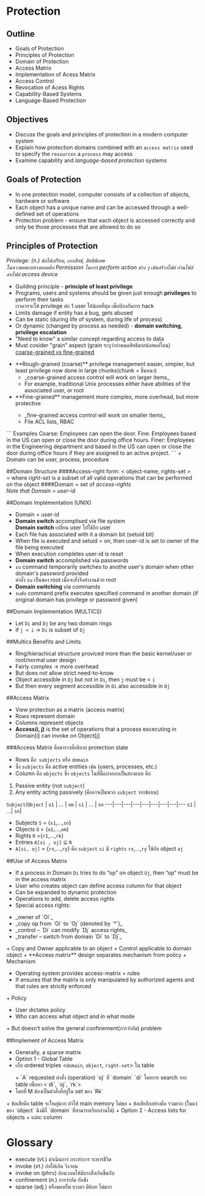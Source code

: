 # Protection

## Outline
+ Goals of Protection
+ Principles of Protection
+ Domain of Protection
+ Access Matrix
+ Implementation of Acess Matrix
+ Access Control
+ Revocation of Acess Rights
+ Capability-Based Systems
+ Language-Based Protection

## Objectives
+ Discuss the goals and principles of protection in a modern computer system
+ Explain how protection domains combined with an `access matrix` used to specify the `resources` a `process` may access
+ Examine capability and _language-based protection_ systems

## Goals of Protection
+ In one protection model, computer consists of a collection of objects, hardware or software
+ Each object has a unique name and can be accessed through a well-defined set of operations
+ Protection problem - ensure that each object is accessed correctly and only be those processes that are allowed to do so

## Principles of Protection
_Privilege: (n.) ข้อได้เปรียบ, เอกสิทธ์, สิทธิพิเศษ_<br>
_ในความหมายทางคอมคือ Permission ในการ perform action ต่าง ๆ เช่นสร้างไฟล์ อ่านไฟล์ ลบไฟล์ access device_
+ Guilding principle - **principle of least privilege**
 + Programs, users and systems should be given just enough **privileges** to perform their tasks<br>
 เราควรจะให้ privilege ต่อ 1 user ให้น้อยที่สุด เพื่อป้องกันการ hack
 + Limits damage if entity has a bug, gets abused
 + Can be static (during life of system, during life of process)
 + Or dynamic (changed by process as needed) - **domain switching, privilege escalation**
 + "Need to know" a similar concept regarding access to data
+ Must cosider "grain" aspect (grain ระบุว่ากำหนดสิทธิมากน้อยแค่ไหน)<br>
[coarse-grained vs fine-grained](http://www.webfarmr.eu/2011/05/coarse-grained-vs-fine-grained-access-control-part-i/)<br>
<ul>
 <li>**Rough-grained (coarse)** privilege management easier, simpler, but least privilege now done in large chunks(chunk = ชิ้นหนา)
 <ul>
  <li>_coarse-grained access control will work on larger items_</li>
  <li>For example, traditional Unix processes either have abilities of the associated user, or root</li>
 </ul>
 <li>**Fine-grained** management more complex, more overhead, but more protective</li>
 <ul> 
  <li>_fine-grained access control will work on smaller items_</li>
  <li>File ACL lists, RBAC</li>
 </ul>
</ul>
```
Examples
 Coarse: Employees can open the door.
 Fine: Employees based in the US can open or close the door during office hours.
 Finer: Employees in the Engineering department and based in the US can open or close the door during office hours if they are assigned to an active project.
```
+ Domain can be user, process, procedure

##Domain Structure
####Access-right
form: < object-name, rights-set ><br>
= where _right-set_ is a subset of all valid operations that can be performed on the object
####Domain
= set of _access-rights_<br>
_Note that Domain = user-id_

##Domain Implementation (UNIX)
+ Domain = user-id
+ **Domain switch** accomplised via file system<br>
 **Domain switch** เปลี่ยน user ไปใช้อีก user
 + Each file has associated with it a domain bit (setuid bit)
 + When file is executed and setuid = on, then user-id is set to owner of the file being executed
 + When execution completes user-id is reset
+ **Domain switch** accomplished via passwords
 + `su` command temporarily switches to anothe user's domain when other domain's password provided<br>
   คำสั่ง `su` เป็นของ root เมื่อจะสั่งจึงทำงานด้วย root
+ **Domain switching** via commands
 + `sudo` command prefix executes specified command in another domain (if original domain has privilege or password given)

##Domain Implementation (MULTICS)
+ Let `Di` and `Dj` be any two domain rings
+ if `j < i` -> `Di` is subset of `Dj`

##Multics Benefits and Limits
+ Ring/hierachical structure proviced more than the basic kernel/user or root/normal user design
+ Fairly complex -> more overhead
+ But does not allow strict need-to-know
 + Object accessible in `Dj` but not in `Di`, then `j` must be < `i`
 + But then every segment accessible in `Di` also accessible in `Dj`

##Access Matrix
+ View protection as a matrix (access matrix)
+ Rows represent domain
+ Columns represent objects
+ **Access(i, j)** is the set of operations that a process excecuting in Domain[i] can invoke on Object[j]

###Access Matrix คือตารางที่อธิบาย protection state
+ Rows คือ` subjects` หรือ `domain`
 + ซึ่ง `subjects` คือ active entities เช่น (users, processes, etc.)
+ Column คือ `objects` ซึ่ง `objects` ในที่นี้แบ่งออกเป็นสองแบบ คือ
 1. Passive entity (not `subject`)
 2. Any entity acting passively (คืออาจเป็นพวก `subject` จากข้อบน)

`Subject`/`Object` | `o1` | ... | `om` | `s1` | ... | `sn`
---|---|---|---|---|---|---|---|---
`s1` | 
...|
`sn`|

+ Subjects `S` = {`s1`,...,`sn`}
+ Objects `O` = {`o1`,...,`om`}
+ Rights `R` ={`r1`,...,`rk`}
+ Entries `A[si , oj]` ⊆ `R`
+ `A[si, oj]` = {`rx`,...,`ry`} คือ `subject` `si` มี `rights` `rx`,...,`ry` ใช้กับ object `oj`

##Use of Access Matrix
+ If a process in Domain `Di` tries to do “op” on object `Oj`, then “op” must be in the access matrix
+ User who creates object can define access column for that object
+ Can be expanded to dynamic protection
 + Operations to add, delete access rights
 + Special access rights:
  <ul>
   <li>_owner of `Oi`_</li>
   <li>_copy op from `Oi` to `Oj` (denoted by `*`)_</li>
   <li>_control – `Di` can modify `Dj` access rights_</li>
   <li>_transfer – switch from domain `Di` to `Dj`_</li>
  </ul>
 + Copy and Owner applicable to an object
 + Control applicable to domain object
+ **Access matrix** design separates mechanism from policy
 + Mechanism
 <ul>
  <li>Operating system provides access-matrix + rules</li>
  <li>If ensures that the matrix is only manipulated by authorized agents and that rules are strictly enforced</li>
 </ul>
 + Policy
 <ul>
  <li>User dictates policy</li>
  <li>Who can access what object and in what mode</li>
 </ul>
+ But doesn’t solve the general confinement(การจำกัด) problem

##Implement of Access Matrix
+ Generally, a sparse matrix
+ Option 1 - Global Table
 + เก็บ ordered triples <`domain`, `object`, `right-set`> ใน table
 <ul>+  `A` requested คำสั่ง (operation) `oj` ที่ `domain` `di` โดยการ search จาก table เพื่อหา <`di`, `oj`, `rk`>
  <li> โดยที่ M ต้องเป็นคำสั่งที่อยู่ใน set ของ `Rk`</li>
 </ul>
 + ข้อเสียคือ table จะใหญ่มาก ทำให้ main memory ไม่พอ
 + ข้อเสียอีกอย่างคือ รวมยาก (ในแง่ของ `object` นึงมีกี่ `domain` ที่สามารถเรียกอ่านได้)
+ Option 2 - Access lists for objects
 + แต่ละ column


# Glossary
+ execute (vt.) ดำเนินการ กระทำการ ระหารชีวิต
+ invoke (vt.) ก่อให้เกิด วิงวอน
+ invoke on (phrv) อ้อนวอนให้มีบางสิ่งเกิดขึ้นกับ
+ confinement (n.) การจำกัด กักขัง
+ sparse (adj.) หร็อมแหร็ม บางตา มีน้อย ไม่มาก
